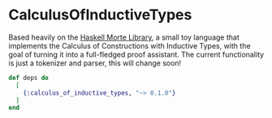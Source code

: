 # CalculusOfInductiveTypes

Based heavily on the [Haskell Morte Library](https://github.com/Gabriella439/Haskell-Morte-Library/blob/main/src/Morte/Core.hs), a small toy language that implements the Calculus of Constructions with Inductive Types, with the goal of turning it into a full-fledged proof assistant. The current functionality is just a tokenizer and parser, this will change soon!

```elixir
def deps do
  [
    {:calculus_of_inductive_types, "~> 0.1.0"}
  ]
end
```